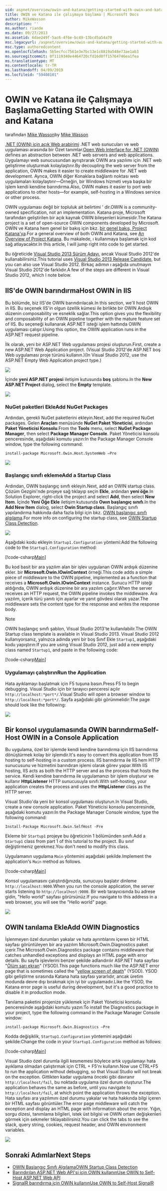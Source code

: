 ```yaml
---
uid: aspnet/overview/owin-and-katana/getting-started-with-owin-and-katana
title: OWIN ve Katana ile çalışmaya başlama | Microsoft Docs
author: MikeWasson
description: ''
ms.author: riande
ms.date: 09/27/2013
ms.assetid: 6dae249f-5ac6-4f6e-bc49-13bcd5a54a70
msc.legacyurl: /aspnet/overview/owin-and-katana/getting-started-with-owin-and-katana
msc.type: authoredcontent
ms.openlocfilehash: 5b5ecfcc7561e3e7bc13e1c8819a548e73ae1ab3
ms.sourcegitcommit: 0f1119340e4464720cfd16d0ff15764746ea1fea
ms.translationtype: MT
ms.contentlocale: tr-TR
ms.lasthandoff: 04/09/2019
ms.locfileid: "59408101"
---
```

# <a name="getting-started-with-owin-and-katana"></a><span data-ttu-id="0b438-102">OWIN ve Katana ile Çalışmaya Başlama</span><span class="sxs-lookup"><span data-stu-id="0b438-102">Getting Started with OWIN and Katana</span></span>

<span data-ttu-id="0b438-103">tarafından [Mike Wasson](https://github.com/MikeWasson)</span><span class="sxs-lookup"><span data-stu-id="0b438-103">by [Mike Wasson](https://github.com/MikeWasson)</span></span>

<span data-ttu-id="0b438-104">[.NET (OWIN) için açık Web arabirimi](http://owin.org/) .NET web sunucuları ve web uygulaması arasında bir Özet tanımlar.</span><span class="sxs-lookup"><span data-stu-id="0b438-104">[Open Web Interface for .NET (OWIN)](http://owin.org/) defines an abstraction between .NET web servers and web applications.</span></span> <span data-ttu-id="0b438-105">Uygulamayı web sunucusundan ayrıştırarak OWIN ara yazılımı için .NET web geliştirme oluşturmak kolaylaştırır.</span><span class="sxs-lookup"><span data-stu-id="0b438-105">By decoupling the web server from the application, OWIN makes it easier to create middleware for .NET web development.</span></span> <span data-ttu-id="0b438-106">Ayrıca, OWIN diğer Konaklara bağlantı noktası web uygulamaları kolaylaştırır&#8212;Örneğin, bir Windows hizmeti veya başka bir işlem kendi kendine barındırma.</span><span class="sxs-lookup"><span data-stu-id="0b438-106">Also, OWIN makes it easier to port web applications to other hosts&#8212;for example, self-hosting in a Windows service or other process.</span></span>

<span data-ttu-id="0b438-107">OWIN uygulaması değil bir topluluk ait belirtimi ' dir.</span><span class="sxs-lookup"><span data-stu-id="0b438-107">OWIN is a community-owned specification, not an implementation.</span></span> <span data-ttu-id="0b438-108">Katana proje, Microsoft tarafından geliştirilen bir açık kaynak OWIN bileşenleri kümesidir.</span><span class="sxs-lookup"><span data-stu-id="0b438-108">The Katana project is a set of open-source OWIN components developed by Microsoft.</span></span> <span data-ttu-id="0b438-109">OWIN ve Katana hem genel bir bakış için bkz. [bir genel bakış, Project Katana'ya](an-overview-of-project-katana.md).</span><span class="sxs-lookup"><span data-stu-id="0b438-109">For a general overview of both OWIN and Katana, see [An Overview of Project Katana](an-overview-of-project-katana.md).</span></span> <span data-ttu-id="0b438-110">Bu makalede, ı kullanmaya başlamak için kod sağ atlayacaktır.</span><span class="sxs-lookup"><span data-stu-id="0b438-110">In this article, I will jump right into code to get started.</span></span>

<span data-ttu-id="0b438-111">Bu öğreticide [Visual Studio 2013 Sürüm Adayı](https://go.microsoft.com/fwlink/?LinkId=306566), ancak Visual Studio 2012'de kullanabilirsiniz.</span><span class="sxs-lookup"><span data-stu-id="0b438-111">This tutorial uses [Visual Studio 2013 Release Candidate](https://go.microsoft.com/fwlink/?LinkId=306566), but you can also use Visual Studio 2012.</span></span> <span data-ttu-id="0b438-112">Birkaç adımın ı aşağıda unutmayın Visual Studio 2012'de farklıdır.</span><span class="sxs-lookup"><span data-stu-id="0b438-112">A few of the steps are different in Visual Studio 2012, which I note below.</span></span>

## <a name="host-owin-in-iis"></a><span data-ttu-id="0b438-113">IIS'de OWIN barındırma</span><span class="sxs-lookup"><span data-stu-id="0b438-113">Host OWIN in IIS</span></span>

<span data-ttu-id="0b438-114">Bu bölümde, biz IIS'de OWIN barındırılacak.</span><span class="sxs-lookup"><span data-stu-id="0b438-114">In this section, we'll host OWIN in IIS.</span></span> <span data-ttu-id="0b438-115">Bu seçenek IIS'in olgun özellik kümesi ile birlikte bir OWIN Ardışık düzenin composability ve esneklik sağlar.</span><span class="sxs-lookup"><span data-stu-id="0b438-115">This option gives you the flexibility and composability of an OWIN pipeline together with the mature feature set of IIS.</span></span> <span data-ttu-id="0b438-116">Bu seçeneği kullanarak ASP.NET isteği işlem hattında OWIN uygulaması çalışır.</span><span class="sxs-lookup"><span data-stu-id="0b438-116">Using this option, the OWIN application runs in the ASP.NET request pipeline.</span></span>

<span data-ttu-id="0b438-117">İlk olarak, yeni bir ASP.NET Web uygulaması projesi oluşturun.</span><span class="sxs-lookup"><span data-stu-id="0b438-117">First, create a new ASP.NET Web Application project.</span></span> <span data-ttu-id="0b438-118">(Visual Studio 2012'de ASP.NET boş Web uygulaması proje türünü kullanın.)</span><span class="sxs-lookup"><span data-stu-id="0b438-118">(In Visual Studio 2012, use the ASP.NET Empty Web Application project type.)</span></span>

![](getting-started-with-owin-and-katana/_static/image1.png)

<span data-ttu-id="0b438-119">İçinde **yeni ASP.NET projesi** iletişim kutusunda **boş** şablonu.</span><span class="sxs-lookup"><span data-stu-id="0b438-119">In the **New ASP.NET Project** dialog, select the **Empty** template.</span></span>

![](getting-started-with-owin-and-katana/_static/image2.png)

### <a name="add-nuget-packages"></a><span data-ttu-id="0b438-120">NuGet paketleri Ekle</span><span class="sxs-lookup"><span data-stu-id="0b438-120">Add NuGet Packages</span></span>

<span data-ttu-id="0b438-121">Ardından, gerekli NuGet paketlerini ekleyin.</span><span class="sxs-lookup"><span data-stu-id="0b438-121">Next, add the required NuGet packages.</span></span> <span data-ttu-id="0b438-122">Gelen **Araçları** menüsünde **NuGet Paket Yöneticisi**, ardından **Paket Yöneticisi Konsolu**.</span><span class="sxs-lookup"><span data-stu-id="0b438-122">From the **Tools** menu, select **NuGet Package Manager**, then select **Package Manager Console**.</span></span> <span data-ttu-id="0b438-123">Paket Yöneticisi konsolu penceresinde, aşağıdaki komutu yazın:</span><span class="sxs-lookup"><span data-stu-id="0b438-123">In the Package Manager Console window, type the following command:</span></span>

`install-package Microsoft.Owin.Host.SystemWeb –Pre`

![](getting-started-with-owin-and-katana/_static/image3.png)

### <a name="add-a-startup-class"></a><span data-ttu-id="0b438-124">Başlangıç sınıfı ekleme</span><span class="sxs-lookup"><span data-stu-id="0b438-124">Add a Startup Class</span></span>

<span data-ttu-id="0b438-125">Ardından, OWIN başlangıç sınıfı ekleyin.</span><span class="sxs-lookup"><span data-stu-id="0b438-125">Next, add an OWIN startup class.</span></span> <span data-ttu-id="0b438-126">Çözüm Gezgini'nde projeye sağ tıklayıp seçin **Ekle**, ardından **yeni öğe**.</span><span class="sxs-lookup"><span data-stu-id="0b438-126">In Solution Explorer, right-click the project and select **Add**, then select **New Item**.</span></span> <span data-ttu-id="0b438-127">İçinde **Yeni Öğe Ekle** iletişim kutusunda **Owın başlangıç sınıfı**.</span><span class="sxs-lookup"><span data-stu-id="0b438-127">In the **Add New Item** dialog, select **Owin Startup class**.</span></span> <span data-ttu-id="0b438-128">Başlangıç sınıfı yapılandırma hakkında daha fazla bilgi için bkz. [OWIN başlangıç sınıfı algılama](owin-startup-class-detection.md).</span><span class="sxs-lookup"><span data-stu-id="0b438-128">For more info on configuring the startup class, see [OWIN Startup Class Detection](owin-startup-class-detection.md).</span></span>

![](getting-started-with-owin-and-katana/_static/image4.png)

<span data-ttu-id="0b438-129">Aşağıdaki kodu ekleyin `Startup1.Configuration` yöntemi:</span><span class="sxs-lookup"><span data-stu-id="0b438-129">Add the following code to the `Startup1.Configuration` method:</span></span>

[!code-csharp[Main](getting-started-with-owin-and-katana/samples/sample1.cs?highlight=3)]

<span data-ttu-id="0b438-130">Bu kod basit bir ara yazılım alan bir işlev uygulanan OWIN ardışık düzenine ekler. bir **Microsoft.Owin.IOwinContext** örneği.</span><span class="sxs-lookup"><span data-stu-id="0b438-130">This code adds a simple piece of middleware to the OWIN pipeline, implemented as a function that receives a **Microsoft.Owin.IOwinContext** instance.</span></span> <span data-ttu-id="0b438-131">Sunucu HTTP isteği aldığında, OWIN ardışık düzenine bir ara yazılım çağırır.</span><span class="sxs-lookup"><span data-stu-id="0b438-131">When the server receives an HTTP request, the OWIN pipeline invokes the middleware.</span></span> <span data-ttu-id="0b438-132">Ara yazılım, içerik türü yanıtı için ayarlar ve yanıt gövdesi olarak yazar.</span><span class="sxs-lookup"><span data-stu-id="0b438-132">The middleware sets the content type for the response and writes the response body.</span></span>

> [!NOTE]
> <span data-ttu-id="0b438-133">OWIN başlangıç sınıfı şablon, Visual Studio 2013'te kullanılabilir.</span><span class="sxs-lookup"><span data-stu-id="0b438-133">The OWIN Startup class template is available in Visual Studio 2013.</span></span> <span data-ttu-id="0b438-134">Visual Studio 2012 kullanıyorsanız, yalnızca adında yeni bir boş Sınıf Ekle `Startup1`, aşağıdaki kodu yapıştırın:</span><span class="sxs-lookup"><span data-stu-id="0b438-134">If you are using Visual Studio 2012, just add a new empty class named `Startup1`, and paste in the following code:</span></span>


[!code-csharp[Main](getting-started-with-owin-and-katana/samples/sample2.cs)]

### <a name="run-the-application"></a><span data-ttu-id="0b438-135">Uygulamayı çalıştırın</span><span class="sxs-lookup"><span data-stu-id="0b438-135">Run the Application</span></span>

<span data-ttu-id="0b438-136">Hata ayıklamayı başlatmak için F5 tuşuna basın.</span><span class="sxs-lookup"><span data-stu-id="0b438-136">Press F5 to begin debugging.</span></span> <span data-ttu-id="0b438-137">Visual Studio için bir tarayıcı penceresi açılır `http://localhost:*port*/`.</span><span class="sxs-lookup"><span data-stu-id="0b438-137">Visual Studio will open a browser window to `http://localhost:*port*/`.</span></span> <span data-ttu-id="0b438-138">Sayfa aşağıdaki gibi görünmelidir:</span><span class="sxs-lookup"><span data-stu-id="0b438-138">The page should look like the following:</span></span>

![](getting-started-with-owin-and-katana/_static/image5.png)

## <a name="self-host-owin-in-a-console-application"></a><span data-ttu-id="0b438-139">Bir konsol uygulamasında OWIN barındırma</span><span class="sxs-lookup"><span data-stu-id="0b438-139">Self-Host OWIN in a Console Application</span></span>

<span data-ttu-id="0b438-140">Bu uygulama, özel bir işlemde kendi kendine barındırma için IIS barındırma dönüştürmek kolay bir işlemdir.</span><span class="sxs-lookup"><span data-stu-id="0b438-140">It's easy to convert this application from IIS hosting to self-hosting in a custom process.</span></span> <span data-ttu-id="0b438-141">IIS barındırma ile IIS hem HTTP sunucusunu ve hizmetini barındıran işlemi olarak görev yapar.</span><span class="sxs-lookup"><span data-stu-id="0b438-141">With IIS hosting, IIS acts as both the HTTP server and as the process that hosts the service.</span></span> <span data-ttu-id="0b438-142">Kendi kendine barındırma ile uygulamanızı bir işlem oluşturur ve kullanır **HttpListener** HTTP sunucusuyla sınıfı.</span><span class="sxs-lookup"><span data-stu-id="0b438-142">With self-hosting, your application creates the process and uses the **HttpListener** class as the HTTP server.</span></span>

<span data-ttu-id="0b438-143">Visual Studio'da yeni bir konsol uygulaması oluşturun.</span><span class="sxs-lookup"><span data-stu-id="0b438-143">In Visual Studio, create a new console application.</span></span> <span data-ttu-id="0b438-144">Paket Yöneticisi konsolu penceresinde, aşağıdaki komutu yazın:</span><span class="sxs-lookup"><span data-stu-id="0b438-144">In the Package Manager Console window, type the following command:</span></span>

`Install-Package Microsoft.Owin.SelfHost -Pre`

<span data-ttu-id="0b438-145">Ekleme bir `Startup1` projeye bu öğreticinin 1 bölümünden sınıfı.</span><span class="sxs-lookup"><span data-stu-id="0b438-145">Add a `Startup1` class from part 1 of this tutorial to the project.</span></span> <span data-ttu-id="0b438-146">Bu sınıf değiştirmeniz gerekmez.</span><span class="sxs-lookup"><span data-stu-id="0b438-146">You don't need to modify this class.</span></span>

<span data-ttu-id="0b438-147">Uygulamanın uygulama `Main` yöntemini aşağıdaki şekilde.</span><span class="sxs-lookup"><span data-stu-id="0b438-147">Implement the application's `Main` method as follows.</span></span>

[!code-csharp[Main](getting-started-with-owin-and-katana/samples/sample3.cs)]

<span data-ttu-id="0b438-148">Konsol uygulamasını çalıştırdığınızda, sunucuyu başlatır dinleme `http://localhost:9000`.</span><span class="sxs-lookup"><span data-stu-id="0b438-148">When you run the console application, the server starts listening to `http://localhost:9000`.</span></span> <span data-ttu-id="0b438-149">Bir web tarayıcısında bu adrese gidin, "Hello world" sayfası görürsünüz.</span><span class="sxs-lookup"><span data-stu-id="0b438-149">If you navigate to this address in a web browser, you will see the "Hello world" page.</span></span>

![](getting-started-with-owin-and-katana/_static/image6.png)

## <a name="add-owin-diagnostics"></a><span data-ttu-id="0b438-150">OWIN tanılama Ekle</span><span class="sxs-lookup"><span data-stu-id="0b438-150">Add OWIN Diagnostics</span></span>

<span data-ttu-id="0b438-151">İşlenmeyen özel durumları yakalar ve hata ayrıntılarını içeren bir HTML sayfası görüntüleyen bir ara yazılım Microsoft.Owin.Diagnostics paket içerir.</span><span class="sxs-lookup"><span data-stu-id="0b438-151">The Microsoft.Owin.Diagnostics package contains middleware that catches unhandled exceptions and displays an HTML page with error details.</span></span> <span data-ttu-id="0b438-152">Bu sayfa işlevlerini benzer şekilde adlandırılır ASP.NET hata sayfası "[Ölüm sarı ekran](http://en.wikipedia.org/wiki/Yellow_Screen_of_Death#Yellow)" (YSOD).</span><span class="sxs-lookup"><span data-stu-id="0b438-152">This page functions much like the ASP.NET error page that is sometimes called the "[yellow screen of death](http://en.wikipedia.org/wiki/Yellow_Screen_of_Death#Yellow)" (YSOD).</span></span> <span data-ttu-id="0b438-153">YSOD gibi geliştirme sırasında Katana hata sayfası yararlıdır, ancak üretim modunda devre dışı bırakmak için iyi bir uygulamadır.</span><span class="sxs-lookup"><span data-stu-id="0b438-153">Like the YSOD, the Katana error page is useful during development, but it's a good practice to disable it in production mode.</span></span>

<span data-ttu-id="0b438-154">Tanılama paketini projenize yüklemek için Paket Yöneticisi konsolu penceresinde aşağıdaki komutu yazın:</span><span class="sxs-lookup"><span data-stu-id="0b438-154">To install the Diagnostics package in your project, type the following command in the Package Manager Console window:</span></span>

`install-package Microsoft.Owin.Diagnostics –Pre`

<span data-ttu-id="0b438-155">Kodda değişiklik, `Startup1.Configuration` yöntemini aşağıdaki şekilde:</span><span class="sxs-lookup"><span data-stu-id="0b438-155">Change the code in your `Startup1.Configuration` method as follows:</span></span>

[!code-csharp[Main](getting-started-with-owin-and-katana/samples/sample4.cs?highlight=4,9-12)]

<span data-ttu-id="0b438-156">Visual Studio özel durumla ilgili kesmemesi böylece artık uygulamayı hata ayıklama olmadan çalıştırmak için CTRL + F5'nı kullanın.</span><span class="sxs-lookup"><span data-stu-id="0b438-156">Now use CTRL+F5 to run the application without debugging, so that Visual Studio will not break on the exception.</span></span> <span data-ttu-id="0b438-157">Gittikten kadar uygulama önceki gibi davranır `http://localhost/fail`, bu noktada uygulama özel durum oluşturur.</span><span class="sxs-lookup"><span data-stu-id="0b438-157">The application behaves the same as before, until you navigate to `http://localhost/fail`, at which point the application throws the exception.</span></span> <span data-ttu-id="0b438-158">Hata sayfası ara yazılımını özel durumu yakalar ve hata hakkında bilgi içeren bir HTML sayfası görüntüler.</span><span class="sxs-lookup"><span data-stu-id="0b438-158">The error page middleware will catch the exception and display an HTML page with information about the error.</span></span> <span data-ttu-id="0b438-159">Yığın, sorgu dizesi, tanımlama bilgileri, istek üst bilgisi ve OWIN ortam değişkenleri görmek için sekmeler tıklayabilirsiniz.</span><span class="sxs-lookup"><span data-stu-id="0b438-159">You can click the tabs to see the stack, query string, cookies, request header, and OWIN environment variables.</span></span>

![](getting-started-with-owin-and-katana/_static/image7.png)

## <a name="next-steps"></a><span data-ttu-id="0b438-160">Sonraki Adımlar</span><span class="sxs-lookup"><span data-stu-id="0b438-160">Next Steps</span></span>

- [<span data-ttu-id="0b438-161">OWIN Başlangıç Sınıfı Algılama</span><span class="sxs-lookup"><span data-stu-id="0b438-161">OWIN Startup Class Detection</span></span>](owin-startup-class-detection.md)
- [<span data-ttu-id="0b438-162">Barındırılan ASP.NET Web API'si için OWIN kullanın</span><span class="sxs-lookup"><span data-stu-id="0b438-162">Use OWIN to Self-Host ASP.NET Web API</span></span>](../../../web-api/overview/hosting-aspnet-web-api/use-owin-to-self-host-web-api.md)
- [<span data-ttu-id="0b438-163">SignalR barındırma için OWIN kullanın</span><span class="sxs-lookup"><span data-stu-id="0b438-163">Use OWIN to Self-Host SignalR</span></span>](../../../signalr/overview/deployment/tutorial-signalr-self-host.md)
